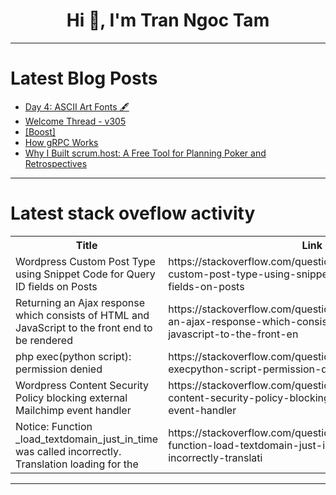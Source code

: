 <h1 align="center">Hi 👋, I'm Tran Ngoc Tam</h1>

---

# Latest Blog Posts 
<!-- BLOG-POST-LIST:START -->
- [Day 4: ASCII Art Fonts 🖋️](https://dev.to/valeriavg/day-4-ascii-art-fonts-46kh)
- [Welcome Thread - v305](https://dev.to/devteam/welcome-thread-v305-398)
- [[Boost]](https://dev.to/govardhana/-49p0)
- [How gRPC Works](https://dev.to/vipulkumarsviit/how-grpc-works-5c6h)
- [Why I Built scrum.host: A Free Tool for Planning Poker and Retrospectives](https://dev.to/chandl/why-i-built-scrumhost-a-free-tool-for-planning-poker-and-retrospectives-27i6)
<!-- BLOG-POST-LIST:END -->

---

# Latest stack oveflow activity
<table>
  <tr><th>Title</th><th>Link</th></tr>
  <!-- STACKOVERFLOW:START --><tr><td>Wordpress Custom Post Type using Snippet Code for Query ID fields on Posts</td><td>https://stackoverflow.com/questions/79249794/wordpress-custom-post-type-using-snippet-code-for-query-id-fields-on-posts</td></tr><tr><td>Returning an Ajax response which consists of HTML and JavaScript to the front end to be rendered</td><td>https://stackoverflow.com/questions/79249436/returning-an-ajax-response-which-consists-of-html-and-javascript-to-the-front-en</td></tr><tr><td>php exec&lpar;python script&rpar;: permission denied</td><td>https://stackoverflow.com/questions/79249276/php-execpython-script-permission-denied</td></tr><tr><td>Wordpress Content Security Policy blocking external Mailchimp event handler</td><td>https://stackoverflow.com/questions/79249087/wordpress-content-security-policy-blocking-external-mailchimp-event-handler</td></tr><tr><td>Notice: Function _load_textdomain_just_in_time was called incorrectly. Translation loading for the</td><td>https://stackoverflow.com/questions/79249038/notice-function-load-textdomain-just-in-time-was-called-incorrectly-translati</td></tr><!-- STACKOVERFLOW:END -->
</table>

---


